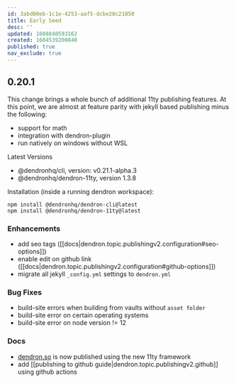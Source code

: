 ```yaml
---
id: 3abd00eb-1c1e-4253-aaf5-dcbe20c21850
title: Early Seed
desc: ''
updated: 1608840593162
created: 1604539200840
published: true
nav_exclude: true
---
```


## 0.20.1

This change brings a whole bunch of additional 11ty publishing features. At this point, we are almost at feature parity with jekyll based publishing minus the following:
- support for math
- integration with dendron-plugin
- run natively on windows without WSL

Latest Versions
- @dendronhq/cli, version: v0.21.1-alpha.3
- @dendronhq/dendron-11ty, version 1.3.8

Installation (inside a running dendron workspace):

```
npm install @dendronhq/dendron-cli@latest
npm install @dendronhq/dendron-11ty@latest
```

### Enhancements
- add seo tags ([[docs|dendron.topic.publishingv2.configuration#seo-options]])
- enable edit on github link ([[docs|dendron.topic.publishingv2.configuration#github-options]])
- migrate all jekyll `_config.yml` settings to `dendron.yml`

### Bug Fixes
- build-site errors when building from vaults without `asset folder`
- build-site error on certain operating systems
- build-site error on node version != 12

### Docs
- [dendron.so](https://dendron.so) is now published using the new 11ty framework
- add [[publishing to github guide|dendron.topic.publishingv2.github]] using github actions
